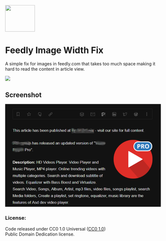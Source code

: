 <img src="https://upload.wikimedia.org/wikipedia/commons/c/c1/Feedly_Logo.svg" width="96" height="86.4"/>

# Feedly Image Width Fix
A simple fix for images in feedly.com that takes too much space making it hard to read the content in article view.

[<img src="https://img.shields.io/badge/Install%20directly%20with-Stylus-116b59.svg?longCache=true&style=flat"/>](https://github.com/Barina/Feedly-Image-width-Fix/raw/master/feedlyfix.user.styl)

## Screenshot
![alt text](https://github.com/Barina/Feedly-Image-width-Fix/blob/master/screenshot.png?raw=true)

### License:
Code released under CC0 1.0 Universal ([CC0 1.0](https://creativecommons.org/publicdomain/zero/1.0/))<br/>
Public Domain Dedication license.
